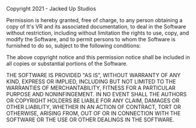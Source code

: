 Copyright 2021 - Jacked Up Studios

Permission is hereby granted, free of charge, to any person obtaining 
a copy of It's VR and its associated documentation, to deal in the Software
without restriction, including without limitation the rights to use, copy, 
and modify the Software, and to permit persons to whom the Software is furnished
to do so, subject to the following conditions: 

The above copyright notice and this permission notice shall be included in
all copies or substantial portions of the Software.

THE SOFTWARE IS PROVIDED "AS IS", WITHOUT WARRANTY OF ANY KIND, EXPRESS OR
IMPLIED, INCLUDING BUT NOT LIMITED TO THE WARRANTIES OF MERCHANTABILITY,
FITNESS FOR A PARTICULAR PURPOSE AND NONINFINGEMENT. IN NO EVENT SHALL THE
AUTHORS OR COPYRIGHT HOLDERS BE LIABLE FOR ANY CLAIM, DAMAGES OR OTHER
LIABILITY, WHETHER IN AN ACTION OF CONTRACT, TORT OR OTHERWISE, ARISING FROM,
OUT OF OR IN CONNECTION WITH THE SOFTWARE OR THE USE OR OTHER DEALINGS IN THE
SOFTWARE.